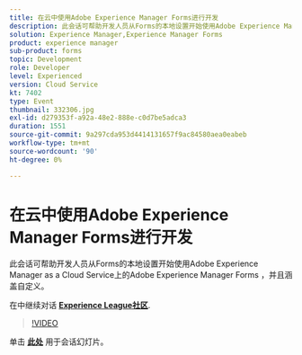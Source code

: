 ```yaml
---
title: 在云中使用Adobe Experience Manager Forms进行开发
description: 此会话可帮助开发人员从Forms的本地设置开始使用Adobe Experience Manager as a Cloud Service上的Adobe Experience Manager Forms ，并且涵盖自定义。
solution: Experience Manager,Experience Manager Forms
product: experience manager
sub-product: forms
topic: Development
role: Developer
level: Experienced
version: Cloud Service
kt: 7402
type: Event
thumbnail: 332306.jpg
exl-id: d279353f-a92a-48e2-888e-c0d7be5adca3
duration: 1551
source-git-commit: 9a297cda953d4414131657f9ac84580aea0eabeb
workflow-type: tm+mt
source-wordcount: '90'
ht-degree: 0%

---
```


# 在云中使用Adobe Experience Manager Forms进行开发

此会话可帮助开发人员从Forms的本地设置开始使用Adobe Experience Manager as a Cloud Service上的Adobe Experience Manager Forms ，并且涵盖自定义。

在中继续对话 **[Experience League社区](https://adobe.ly/36Yd3v6)**.

>[!VIDEO](https://video.tv.adobe.com/v/332306/?quality=12&learn=on&hidetitle=true)

单击 **[此处](/help/adobe-developers-live/assets/developing-aem-forms-cloud.pdf)** 用于会话幻灯片。
